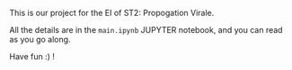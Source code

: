 This is our project for the EI of ST2: Propogation Virale.  

All the details are in the `main.ipynb` JUPYTER notebook, and you can read as you go along. 

Have fun :) !  

 
